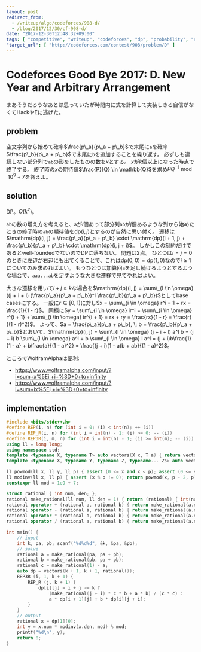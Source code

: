 ```yaml
---
layout: post
redirect_from:
  - /writeup/algo/codeforces/908-d/
  - /blog/2017/12/30/cf-908-d/
date: "2017-12-30T12:48:32+09:00"
tags: [ "competitive", "writeup", "codeforces", "dp", "probability", "expected-value" ]
"target_url": [ "http://codeforces.com/contest/908/problem/D" ]
---
```


# Codeforces Good Bye 2017: D. New Year and Arbitrary Arrangement

まあそうだろうなあとは思っていたが時間内に式を計算して実装しきる自信がなくてHackやEに逃げた。

## problem

空文字列から始めて確率$\frac{p\_a}{p\_a + p\_b}$で末尾に`a`を確率$\frac{p\_b}{p\_a + p\_b}$で末尾に`b`を追加することを繰り返す。
必ずしも連続しない部分列で`ab`の形をしたものの数を$x$とする。
$x$が$k$個以上になった時点で終了する。
終了時の$x$の期待値$\frac{P}{Q} \in \mathbb{Q}$を求め$PQ^{-1} \bmod 10^9+7$を答えよ。

## solution

DP。$O(k^2)$。

`ab`の数の増え方を考えると、`a`が$i$個あって部分列`ab`が$j$個あるような列から始めたときの終了時の`ab`の期待値を$\mathrm{dp}(i, j)$とするのが自然に思い付く。
遷移は$\mathrm{dp}(i, j) = \frac{p\_a}{p\_a + p\_b} \cdot \mathrm{dp}(i + 1, j) + \frac{p\_b}{p\_a + p\_b} \cdot \mathrm{dp}(i, j + i)$。
しかしこの制約だけであるとwell-foundedでないのでDPに落ちない。
問題は$2$点。
ひとつは$i = j = 0$のときに左辺が右辺にも出てくることで、これは$\mathrm{dp}(0, 0) = \mathrm{dp}(1, 0)$なので$i \ge 1$についてのみ求めればよい。
もうひとつは加算回`a`を足し続けるようとするような場合で、`aaa...ab`を足すような大きな遷移で見てやればよい。

大きな遷移を用いて$i + j \ge k$な場合を$\mathrm{dp}(i, j) = \sum\_{l \in \omega} ((j + i + l) (\frac{p\_a}{p\_a + p\_b})^l \frac{p\_b}{p\_a + p\_b})$としてbase casesにする。
一般に$r \in [0, 1)$に対し$x = \sum\_{i \in \omega} r^i = 1 + rx = \frac{1}{1 - r}$。
同様に$y = \sum\_{i \in \omega} ir^i = \sum\_{i \in \omega} r^{i + 1} + \sum\_{i \in \omega} ir^{i + 1} = rx + ry = \frac{rx}{1 - r} = \frac{r}{(1 - r)^2}$。
よって、$a = \frac{p\_a}{p\_a + p\_b}, \; b = \frac{p\_b}{p\_a + p\_b}$とおいて、$\mathrm{dp}(i, j) = \sum\_{l \in \omega} (j + i + l) a^l b = (j + i) b \sum\_{l \in \omega} a^l + b \sum\_{l \in \omega} l a^l = (j + i)b\frac{1}{1 - a} + b\frac{a}{(1 - a)^2} = \frac{(j + i)(1 - a)b + ab}{(1 - a)^2}$。

ところでWolframAlphaは便利:

-   <https://www.wolframalpha.com/input/?i=sum+x%5Ei,+i+%3D+0+to+infinity>
-   <https://www.wolframalpha.com/input/?i=sum+ix%5Ei,+i+%3D+0+to+infinity>

## implementation

``` c++
#include <bits/stdc++.h>
#define REP(i, n) for (int i = 0; (i) < int(n); ++ (i))
#define REP_R(i, n) for (int i = int(n) - 1; (i) >= 0; -- (i))
#define REP3R(i, m, n) for (int i = int(n) - 1; (i) >= int(m); -- (i))
using ll = long long;
using namespace std;
template <typename X, typename T> auto vectors(X x, T a) { return vector<T>(x, a); }
template <typename X, typename Y, typename Z, typename... Zs> auto vectors(X x, Y y, Z z, Zs... zs) { auto cont = vectors(y, z, zs...); return vector<decltype(cont)>(x, cont); }

ll powmod(ll x, ll y, ll p) { assert (0 <= x and x < p); assert (0 <= y); ll z = 1; for (ll i = 1; i <= y; i <<= 1) { if (y & i) z = z * x % p; x = x * x % p; } return z; }
ll modinv(ll x, ll p) { assert (x % p != 0); return powmod(x, p - 2, p); }
constexpr ll mod = 1e9 + 7;

struct rational { int num, den; };
rational make_rational(ll num, ll den = 1) { return (rational) { int(num % mod), int(den % mod) }; }
rational operator + (rational a, rational b) { return make_rational(a.num *(ll) b.den + b.num *(ll) a.den, a.den *(ll) b.den); }
rational operator - (rational a, rational b) { return make_rational(a.num *(ll) b.den - b.num *(ll) a.den, a.den *(ll) b.den); }
rational operator * (rational a, rational b) { return make_rational(a.num *(ll) b.num, a.den *(ll) b.den); }
rational operator / (rational a, rational b) { return make_rational(a.num *(ll) b.den, a.den *(ll) b.num); }

int main() {
    // input
    int k, pa, pb; scanf("%d%d%d", &k, &pa, &pb);
    // solve
    rational a = make_rational(pa, pa + pb);
    rational b = make_rational(pb, pa + pb);
    rational c = make_rational(1) - a;
    auto dp = vectors(k + 1, k + 1, rational());
    REP3R (i, 1, k + 1) {
        REP_R (j, k + 1) {
            dp[i][j] = i + j >= k ?
                (make_rational(j + i) * c * b + a * b) / (c * c) :
                a * dp[i + 1][j] + b * dp[i][j + i];
        }
    }
    // output
    rational x = dp[1][0];
    int y = x.num * modinv(x.den, mod) % mod;
    printf("%d\n", y);
    return 0;
}
```
